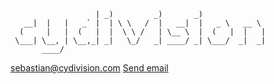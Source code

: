 ```
                   | _)         _)       _)
   __|  |   |   _` |  | \ \   /  |   __|  |   _ \   __ \
  (     |   |  (   |  |  \ \ /   | \__ \  |  (   |  |   |
 \___| \__, | \__,_| _|   \_/   _| ____/ _| \___/  _|  _|
       ____/  
```       
       
sebastian@cydivision.com
[Send email](mailto:user@example.com)
